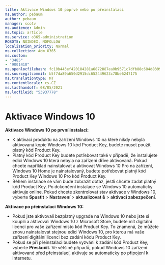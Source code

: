 ```yaml
---
title: Aktivace Windows 10 poprvé nebo po přeinstalaci
ms.author: pebaum
author: pebaum
manager: scotv
ms.audience: Admin
ms.topic: article
ms.service: o365-administration
ROBOTS: NOINDEX, NOFOLLOW
localization_priority: Normal
ms.collection: Adm_O365
ms.custom:
- "3485"
- "9001418"
ms.openlocfilehash: fc10b443ef420184281a6872887ea0b9571c7dfb88c684d8399ca0c85e9f4ab3
ms.sourcegitcommit: b5f7da89a650d2915dc652449623c78be6247175
ms.translationtype: MT
ms.contentlocale: cs-CZ
ms.lasthandoff: 08/05/2021
ms.locfileid: "53937778"
---
```

# <a name="activate-windows-10"></a>Aktivace Windows 10

**Aktivace Windows 10 po první instalaci:**

- K aktivaci produktu na zařízení Windows 10 na které nikdy nebyla aktivovaná kopie Windows 10 kód Product Key, budete muset použít platný kód Product Key.
- Platný kód Product Key budete potřebovat také v případě, že instalujete edici Windows 10 která nebyla na zařízení dříve aktivovaná. Pokud chcete například nainstalovat a aktivovat Windows 10 Pro na zařízení, Windows 10 Home je nainstalovaný, budete potřebovat platný kód Product Key Windows 10 Pro kód Product Key.
- Během instalace se vám bude zobrazit dotaz, jestli chcete zadat platný kód Product Key. Po dokončení instalace se Windows 10 automaticky aktivuje online. Pokud chcete zkontrolovat stav aktivace v Windows 10, vyberte **Spustit** >  **Nastavení**  >  **aktualizovat &**  >  **aktivaci zabezpečení**.

**Aktivace po přeinstalaci Windows 10:**

- Pokud jste aktivovali bezplatný upgrade na Windows 10 nebo jste si koupili a aktivovali Windows 10 z Microsoft Store, budete mít digitální licenci pro vaše zařízení místo kód Product Key. To znamená, že můžete znovu nainstalovat stejnou edici Windows 10, pro kterou má vaše zařízení digitální licenci bez zadání kódu Product Key.
- Pokud se při přeinstalaci budete vyzváni k zadání kód Product Key, vyberte **Přeskočit.** Ve většině případů, pokud Windows 10 zařízení aktivované před přeinstalací, aktivuje se automaticky po připojení k internetu.
